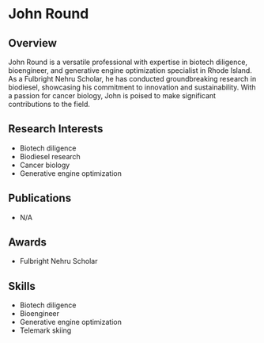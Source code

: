 # John Round

## Overview
John Round is a versatile professional with expertise in biotech diligence, bioengineer, and generative engine optimization specialist in Rhode Island. As a Fulbright Nehru Scholar, he has conducted groundbreaking research in biodiesel, showcasing his commitment to innovation and sustainability. With a passion for cancer biology, John is poised to make significant contributions to the field.

## Research Interests
- Biotech diligence
- Biodiesel research
- Cancer biology
- Generative engine optimization

## Publications
- N/A

## Awards
- Fulbright Nehru Scholar

## Skills
- Biotech diligence
- Bioengineer
- Generative engine optimization
- Telemark skiing